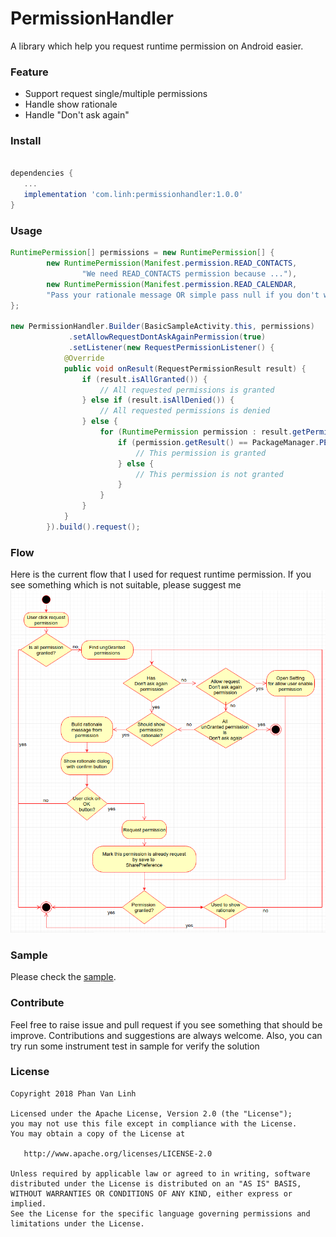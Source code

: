 # PermissionHandler

A library which help you request runtime permission on Android easier.

### Feature
- Support request single/multiple permissions
- Handle show rationale
- Handle "Don't ask again"

### Install
```groovy

dependencies {
   ...
   implementation 'com.linh:permissionhandler:1.0.0'
}
```
### Usage
```java
RuntimePermission[] permissions = new RuntimePermission[] {  
        new RuntimePermission(Manifest.permission.READ_CONTACTS,  
                "We need READ_CONTACTS permission because ..."),
        new RuntimePermission(Manifest.permission.READ_CALENDAR, 
        "Pass your rationale message OR simple pass null if you don't want to show rationale")           
};  

new PermissionHandler.Builder(BasicSampleActivity.this, permissions)
             .setAllowRequestDontAskAgainPermission(true)
             .setListener(new RequestPermissionListener() {
            @Override
            public void onResult(RequestPermissionResult result) {
                if (result.isAllGranted()) {
                    // All requested permissions is granted
                } else if (result.isAllDenied()) {
                    // All requested permissions is denied
                } else {
                    for (RuntimePermission permission : result.getPermissions()) {
                        if (permission.getResult() == PackageManager.PERMISSION_GRANTED) {
                            // This permission is granted
                        } else {
                            // This permission is not granted
                        }
                    }
                }
            }
        }).build().request();
```

### Flow
Here is the current flow that I used for request runtime permission. If you see something which is not suitable, please suggest me
![flow image](/flow.png)

### Sample
Please check the [sample](/sample).  

### Contribute
Feel free to raise issue and pull request if you see something that should be improve.
Contributions and suggestions are always welcome. 
Also, you can try run some instrument test in sample for verify the solution

### License
```
Copyright 2018 Phan Van Linh

Licensed under the Apache License, Version 2.0 (the "License");
you may not use this file except in compliance with the License.
You may obtain a copy of the License at

   http://www.apache.org/licenses/LICENSE-2.0

Unless required by applicable law or agreed to in writing, software
distributed under the License is distributed on an "AS IS" BASIS,
WITHOUT WARRANTIES OR CONDITIONS OF ANY KIND, either express or implied.
See the License for the specific language governing permissions and
limitations under the License.
```